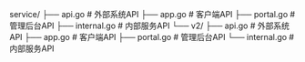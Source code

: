 service/
├── api.go            # 外部系统API
├── app.go            # 客户端API
├── portal.go         # 管理后台API
├── internal.go       # 内部服务API
└── v2/
    ├── api.go            # 外部系统API
    ├── app.go            # 客户端API
    ├── portal.go         # 管理后台API
    └── internal.go       # 内部服务API
